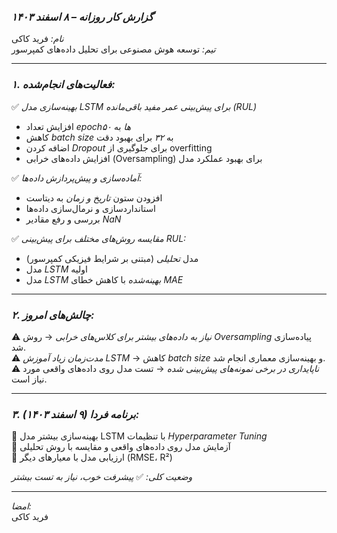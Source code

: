 ### *گزارش کار روزانه – ۸ اسفند ۱۴۰۳*  
*نام:* فرید کاکی  
*تیم:* توسعه هوش مصنوعی برای تحلیل داده‌های کمپرسور  

---

### *۱. فعالیت‌های انجام‌شده:*  
✅ *بهینه‌سازی مدل LSTM برای پیش‌بینی عمر مفید باقی‌مانده (RUL)*  
   - افزایش تعداد *epoch‌ها* به *۵۰*  
   - کاهش *batch size* به *۳۲* برای بهبود دقت  
   - اضافه کردن *Dropout* برای جلوگیری از overfitting  
   - افزایش داده‌های خرابی (Oversampling) برای بهبود عملکرد مدل  

✅ *آماده‌سازی و پیش‌پردازش داده‌ها:*  
   - افزودن ستون *تاریخ و زمان* به دیتاست  
   - استانداردسازی و نرمال‌سازی داده‌ها  
   - بررسی و رفع مقادیر *NaN*  

✅ *مقایسه روش‌های مختلف برای پیش‌بینی RUL:*  
   - مدل *تحلیلی* (مبتنی بر شرایط فیزیکی کمپرسور)  
   - مدل *LSTM* اولیه  
   - مدل *LSTM بهینه‌شده* با کاهش خطای *MAE*  

---

### *۲. چالش‌های امروز:*  
⚠ *نیاز به داده‌های بیشتر برای کلاس‌های خرابی* → روش *Oversampling* پیاده‌سازی شد.  
⚠ *مدت‌زمان زیاد آموزش LSTM* → کاهش *batch size* و بهینه‌سازی معماری انجام شد.  
⚠ *ناپایداری در برخی نمونه‌های پیش‌بینی شده* → تست مدل روی داده‌های واقعی مورد نیاز است.  

---

### *۳. برنامه فردا (۹ اسفند ۱۴۰۳):*  
🔹 بهینه‌سازی بیشتر مدل LSTM با تنظیمات *Hyperparameter Tuning*  
🔹 آزمایش مدل روی داده‌های واقعی و مقایسه با روش تحلیلی  
🔹 ارزیابی مدل با معیارهای دیگر (RMSE، R²)  

*وضعیت کلی:* ✅ *پیشرفت خوب، نیاز به تست بیشتر*  

---

*امضا:*  
فرید کاکی